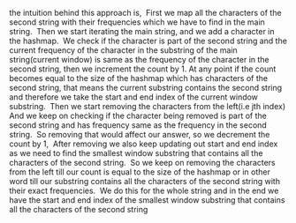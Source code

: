 the intuition behind this approach is,
​
First we map all the characters of the second string with their frequencies  which we have to find in the main string.
​
Then we start iterating the main string, and we add a character in the hashmap.
​
We check if the character is part of the second string and the current frequency of the character in the substring of the main string(current window) is same as the frequency of the character in the second string, then we increment the count by 1.
​
At any point if the count becomes equal to the size of the hashmap which has characters of the second string, that means the current substring contains the second string and therefore we take the start and end index of the current window substring.
​
Then we start removing the characters from the left(i.e jth index)
​
And we keep on checking if the character being removed is part of the second string and has frequency same as the frequency in the second string.
​
So removing that would affect our answer, so we decrement the count by 1,
​
After removing we also keep updating out start and end index as we need to find the smallest window substring that contains all the characters of the second string.
​
So we keep on removing the characters from the left till our count is equal to the size of the hashmap or in other word till our substring contains all the characters of the second string with their exact frequencies.
​
We do this for the whole string and in the end we have the start and end index of the smallest window substring that contains all the characters of the second string
​